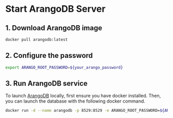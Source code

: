 # Start ArangoDB Server

## 1. Download ArangoDB image

```bash
docker pull arangodb:latest
```

## 2. Configure the password

```bash
export ARANGO_ROOT_PASSWORD=${your_arango_password}
```

## 3. Run ArangoDB service

To launch [ArangoDB](https://github.com/arangodb/arangodb) locally, first ensure you have docker installed. Then, you can launch the database with the following docker command.

```bash
docker run -d --name arangodb -p 8529:8529 -e ARANGO_ROOT_PASSWORD=${ARANGO_ROOT_PASSWORD} arangodb/arangodb:latest --experimental-vector-index true
```
